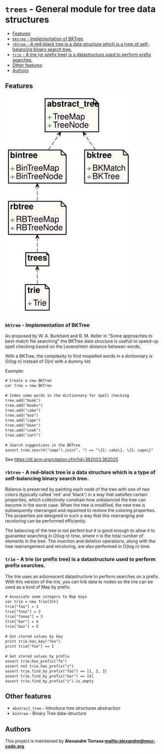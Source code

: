 # `trees` - General module for tree data structures

* [Features](#Features)
* [`bktree` - Implementation of BKTree](#`bktree`---Implementation-of-BKTree)
* [`rbtree` - A red–black tree is a data structure which is a type of self-balancing binary search tree.](#`rbtree`---A-red–black-tree-is-a-data-structure-which-is-a-type-of-self-balancing-binary-search-tree.)
* [`trie` - A trie (or prefix tree) is a datastructure used to perform prefix searches.](#`trie`---A-trie-(or-prefix-tree)-is-a-datastructure-used-to-perform-prefix-searches.)
* [Other features](#Other-features)
* [Authors](#Authors)

## Features

![Diagram for `trees`](uml-trees.svg)

### `bktree` - Implementation of BKTree

As proposed by W. A. Burkhard and R. M. Keller in
"Some approaches to best-match file searching" the BKTree data structure
is usefull to speed-up spell checking based on the Levenshtein distance between
words.

With a BKTree, the complexity to find mispelled words in a dictionnary is *O(log n)*
instead of *O(n)* with a dummy list.

Example:

~~~
# Create a new BKTree
var tree = new BKTree

# Index some words in the dictionnary for spell checking
tree.add("book")
tree.add("books")
tree.add("cake")
tree.add("boo")
tree.add("cape")
tree.add("boon")
tree.add("cook")
tree.add("cart")

# Search suggestions in the BKTree
assert tree.search("caqe").join(", ") == "\{1: cake\}, \{1: cape\}"
~~~

See <https://dl.acm.org/citation.cfm?id=362003.362025>.

### `rbtree` - A red–black tree is a data structure which is a type of self-balancing binary search tree.

Balance is preserved by painting each node of the tree with one of two colors
(typically called 'red' and 'black') in a way that satisfies certain properties,
which collectively constrain how unbalanced the tree can become in the worst case.
When the tree is modified, the new tree is subsequently rearranged and repainted
to restore the coloring properties.
The properties are designed in such a way that this rearranging and recoloring
can be performed efficiently.

The balancing of the tree is not perfect but it is good enough to allow it
to guarantee searching in O(log n) time, where n is the total number of elements in the tree.
The insertion and deletion operations, along with the tree rearrangement and recoloring,
are also performed in O(log n) time.

### `trie` - A trie (or prefix tree) is a datastructure used to perform prefix searches.

The trie uses an arborescent datastructure to perform searches on a prefix.
With this version of the trie, you can link data to nodes so the trie can
be used as a kind of Map by prefix.

~~~
# Associate some integers to Map keys
var trie = new Trie[Int]
trie["foo"] = 1
trie["fooo"] = 2
trie["foooo"] = 3
trie["bar"] = 4
trie["baz"] = 5

# Get stored values by key
print trie.has_key("foo")
print trie["foo"] == 1

# Get stored values by prefix
assert trie.has_prefix("fo")
assert not trie.has_prefix("z")
assert trie.find_by_prefix("foo") == [1, 2, 3]
assert trie.find_by_prefix("bar") == [4]
assert trie.find_by_prefix("z").is_empty
~~~

## Other features

* `abstract_tree` - Introduce tree structures abstraction
* `bintree` - Binary Tree data-structure

## Authors

This project is maintained by **Alexandre Terrasa <mailto:alexandre@moz-code.org>**.
